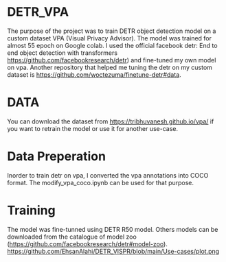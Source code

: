 # DETR_VPA
The purpose of the project was to train DETR object detection model on a custom dataset VPA (Visual Privacy Advisor). The model was trained for almost 55 epoch on Google colab. I used the official facebook detr: End to end object detection with transformers https://github.com/facebookresearch/detr) and fine-tuned my own model on vpa. Another repository that helped me tuning the detr on my custom dataset is https://github.com/woctezuma/finetune-detr#data.
# DATA
You can download the dataset from https://tribhuvanesh.github.io/vpa/ if you want to retrain the model or use it for another use-case.
# Data Preperation
Inorder to train detr on vpa, I converted the vpa annotations into COCO format. The modify_vpa_coco.ipynb can be used for that purpose.
# Training
The model was fine-tunned using DETR R50 model. Others models can be downloaded from the catalogue of model zoo (https://github.com/facebookresearch/detr#model-zoo).
https://github.com/EhsanAlahi/DETR_VISPR/blob/main/Use-cases/plot.png

